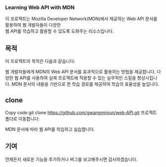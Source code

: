 ### Learning Web API with MDN

이 프로젝트는 Mozilla Developer Network(MDN)에서 제공하는 Web API 문서를 활용하여 웹 개발자들이 다양한 <br> 웹 API를 학습하고 활용할 수 있도록 도와주는 리소스입니다.

## 목적
이 프로젝트의 목적은 다음과 같습니다:

웹 개발자들에게 MDN의 Web API 문서를 효과적으로 활용하는 방법을 제공합니다.
다양한 웹 API를 사용하여 실제 프로젝트에 적용할 수 있는 실무적인 스킬을 향상시킵니다.
MDN 문서의 내용을 기반으로 한 학습 경로를 제공하여 학습의 효율성을 높입니다.

## clone
Copy code
git clone https://github.com/gwangminjun/web-API.git
프로젝트 폴더로 이동합니다:

MDN 문서에 따라 웹 API를 학습하고 실습합니다.
 
## 기여
언제든지 새로운 기능을 추가하거나 버그를 보고해주시면 감사하겠습니다.